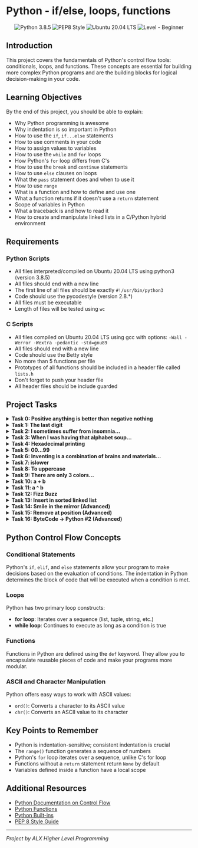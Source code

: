 # Python - if/else, loops, functions

<p align="center">
  <img src="https://img.shields.io/badge/Python-3.8.5-blue.svg" alt="Python 3.8.5">
  <img src="https://img.shields.io/badge/PEP8-Style-orange.svg" alt="PEP8 Style">
  <img src="https://img.shields.io/badge/Ubuntu-20.04LTS-yellow.svg" alt="Ubuntu 20.04 LTS">
  <img src="https://img.shields.io/badge/Level-Beginner-green.svg" alt="Level - Beginner">
</p>

## Introduction

This project covers the fundamentals of Python's control flow tools: conditionals, loops, and functions. These concepts are essential for building more complex Python programs and are the building blocks for logical decision-making in your code.

## Learning Objectives

By the end of this project, you should be able to explain:

* Why Python programming is awesome
* Why indentation is so important in Python
* How to use the `if`, `if...else` statements
* How to use comments in your code
* How to assign values to variables
* How to use the `while` and `for` loops
* How Python's `for` loop differs from C's
* How to use the `break` and `continue` statements
* How to use `else` clauses on loops
* What the `pass` statement does and when to use it
* How to use `range`
* What is a function and how to define and use one
* What a function returns if it doesn't use a `return` statement
* Scope of variables in Python
* What a traceback is and how to read it
* How to create and manipulate linked lists in a C/Python hybrid environment

## Requirements

### Python Scripts
* All files interpreted/compiled on Ubuntu 20.04 LTS using python3 (version 3.8.5)
* All files should end with a new line
* The first line of all files should be exactly `#!/usr/bin/python3`
* Code should use the pycodestyle (version 2.8.*)
* All files must be executable
* Length of files will be tested using `wc`

### C Scripts
* All files compiled on Ubuntu 20.04 LTS using gcc with options: `-Wall -Werror -Wextra -pedantic -std=gnu89`
* All files should end with a new line
* Code should use the Betty style
* No more than 5 functions per file
* Prototypes of all functions should be included in a header file called `lists.h`
* Don't forget to push your header file
* All header files should be include guarded

## Project Tasks

<details>
<summary><strong>Task 0: Positive anything is better than negative nothing</strong></summary>

**File**: [0-positive_or_negative.py](./0-positive_or_negative.py)

This program assigns a random signed number to the variable `number` each time it is executed. It then prints whether the number stored in the variable is positive, zero, or negative.

**Example Output**:
```
-4 is negative
0 is zero
10 is positive
```
</details>

<details>
<summary><strong>Task 1: The last digit</strong></summary>

**File**: [1-last_digit.py](./1-last_digit.py)

This program assigns a random signed number to the variable `number` each time it is executed. It then prints the last digit of the number, along with some conditional text.

**Example Output**:
```
Last digit of 4205 is 5 and is less than 6 and not 0
Last digit of -626 is -6 and is less than 6 and not 0
Last digit of 1144 is 4 and is less than 6 and not 0
```
</details>

<details>
<summary><strong>Task 2: I sometimes suffer from insomnia...</strong></summary>

**File**: [2-print_alphabet.py](./2-print_alphabet.py)

This program prints the ASCII alphabet in lowercase, not followed by a new line, using only one print function and one loop.

**Output**:
```
abcdefghijklmnopqrstuvwxyz
```
</details>

<details>
<summary><strong>Task 3: When I was having that alphabet soup...</strong></summary>

**File**: [3-print_alphabt.py](./3-print_alphabt.py)

This program prints the ASCII alphabet in lowercase, excluding the letters 'q' and 'e', not followed by a new line.

**Output**:
```
abcdfghijklmnoprstuvwxyz
```
</details>

<details>
<summary><strong>Task 4: Hexadecimal printing</strong></summary>

**File**: [4-print_hexa.py](./4-print_hexa.py)

This program prints all numbers from 0 to 98 in decimal and in hexadecimal format.

**Example Output**:
```
0 = 0x0
1 = 0x1
...
97 = 0x61
98 = 0x62
```
</details>

<details>
<summary><strong>Task 5: 00...99</strong></summary>

**File**: [5-print_comb2.py](./5-print_comb2.py)

This program prints numbers from 0 to 99, separated by ", " and printed in ascending order with two digits.

**Output**:
```
00, 01, 02, 03, 04, 05, 06, 07, 08, 09, 10, 11, 12, 13, 14, 15, 16, 17, 18, 19, 20, 21, 22, 23, 24, 25, 26, 27, 28, 29, 30, 31, 32, 33, 34, 35, 36, 37, 38, 39, 40, 41, 42, 43, 44, 45, 46, 47, 48, 49, 50, 51, 52, 53, 54, 55, 56, 57, 58, 59, 60, 61, 62, 63, 64, 65, 66, 67, 68, 69, 70, 71, 72, 73, 74, 75, 76, 77, 78, 79, 80, 81, 82, 83, 84, 85, 86, 87, 88, 89, 90, 91, 92, 93, 94, 95, 96, 97, 98, 99
```
</details>

<details>
<summary><strong>Task 6: Inventing is a combination of brains and materials...</strong></summary>

**File**: [6-print_comb3.py](./6-print_comb3.py)

This program prints all possible different combinations of two digits, with the two digits being different and the smaller digit coming first. Numbers are printed in ascending order.

**Output**:
```
01, 02, 03, 04, 05, 06, 07, 08, 09, 12, 13, 14, 15, 16, 17, 18, 19, 23, 24, 25, 26, 27, 28, 29, 34, 35, 36, 37, 38, 39, 45, 46, 47, 48, 49, 56, 57, 58, 59, 67, 68, 69, 78, 79, 89
```
</details>

<details>
<summary><strong>Task 7: islower</strong></summary>

**File**: [7-islower.py](./7-islower.py)

This function checks for lowercase character and returns `True` if the character is lowercase, `False` otherwise. This function works like Python's built-in `islower()` function.

**Example Usage**:
```python
print(islower('a'))  # True
print(islower('A'))  # False
```
</details>

<details>
<summary><strong>Task 8: To uppercase</strong></summary>

**File**: [8-uppercase.py](./8-uppercase.py)

This function prints a string in uppercase followed by a new line, only using one print and one loop.

**Example Usage**:
```python
uppercase("best")  # Outputs: BEST
uppercase("Best School 98 Battery street")  # Outputs: BEST SCHOOL 98 BATTERY STREET
```
</details>

<details>
<summary><strong>Task 9: There are only 3 colors...</strong></summary>

**File**: [9-print_last_digit.py](./9-print_last_digit.py)

This function prints the last digit of a number and returns that value.

**Example Usage**:
```python
print_last_digit(98)  # Outputs: 8 (and returns: 8)
print_last_digit(-1024)  # Outputs: 4 (and returns: 4)
```
</details>

<details>
<summary><strong>Task 10: a + b</strong></summary>

**File**: [10-add.py](./10-add.py)

This function adds two integers and returns the result.

**Example Usage**:
```python
print(add(1, 2))  # Outputs: 3
print(add(98, 0))  # Outputs: 98
```
</details>

<details>
<summary><strong>Task 11: a ^ b</strong></summary>

**File**: [11-pow.py](./11-pow.py)

This function computes `a` to the power of `b` and returns the value.

**Example Usage**:
```python
print(pow(2, 2))  # Outputs: 4
print(pow(98, 2))  # Outputs: 9604
print(pow(98, 0))  # Outputs: 1
print(pow(100, -2))  # Outputs: 0.0001
```
</details>

<details>
<summary><strong>Task 12: Fizz Buzz</strong></summary>

**File**: [12-fizzbuzz.py](./12-fizzbuzz.py)

This function prints the numbers from 1 to 100 separated by a space. For multiples of three, it prints "Fizz" instead of the number. For multiples of five, it prints "Buzz". For numbers that are multiples of both three and five, it prints "FizzBuzz".

**Example Usage**:
```python
fizzbuzz()  
# Outputs: 1 2 Fizz 4 Buzz Fizz 7 8 Fizz Buzz 11 Fizz 13 14 FizzBuzz 16...
```
</details>

<details>
<summary><strong>Task 13: Insert in sorted linked list</strong></summary>

**Files**: 
- [13-insert_number.c](./13-insert_number.c)
- [lists.h](./lists.h)

This C function inserts a number into a sorted singly linked list. It returns the address of the new node, or NULL if it failed.

**Example Linked List Before Insertion**:
```
0 -> 1 -> 2 -> 3 -> 4 -> 98
```

**Example Linked List After Insertion of 27**:
```
0 -> 1 -> 2 -> 3 -> 4 -> 27 -> 98
```
</details>

<details>
<summary><strong>Task 14: Smile in the mirror (Advanced)</strong></summary>

**File**: [100-print_tebahpla.py](./100-print_tebahpla.py)

This program prints the ASCII alphabet in reverse order, alternating lowercase and uppercase (z in lowercase and Y in uppercase).

**Output**:
```
zYxWvUtSrQpOnMlKjIhGfEdCbA
```
</details>

<details>
<summary><strong>Task 15: Remove at position (Advanced)</strong></summary>

**File**: [101-remove_char_at.py](./101-remove_char_at.py)

This function creates a copy of a string, removing the character at the position `n` (not using the `str.replace()`).

**Example Usage**:
```python
print(remove_char_at("Best School", 3))  # Outputs: "Bes School"
print(remove_char_at("Chicago", 2))  # Outputs: "Chcago"
print(remove_char_at("C is fun!", 0))  # Outputs: " is fun!"
```
</details>

<details>
<summary><strong>Task 16: ByteCode -> Python #2 (Advanced)</strong></summary>

**File**: [102-magic_calculation.py](./102-magic_calculation.py)

This function does exactly the same as a provided Python bytecode.

</details>

## Python Control Flow Concepts

### Conditional Statements
Python's `if`, `elif`, and `else` statements allow your program to make decisions based on the evaluation of conditions. The indentation in Python determines the block of code that will be executed when a condition is met.

### Loops
Python has two primary loop constructs:
- **for loop**: Iterates over a sequence (list, tuple, string, etc.)
- **while loop**: Continues to execute as long as a condition is true

### Functions
Functions in Python are defined using the `def` keyword. They allow you to encapsulate reusable pieces of code and make your programs more modular.

### ASCII and Character Manipulation
Python offers easy ways to work with ASCII values:
- `ord()`: Converts a character to its ASCII value
- `chr()`: Converts an ASCII value to its character

## Key Points to Remember

- Python is indentation-sensitive; consistent indentation is crucial
- The `range()` function generates a sequence of numbers
- Python's `for` loop iterates over a sequence, unlike C's for loop
- Functions without a `return` statement return `None` by default
- Variables defined inside a function have a local scope

## Additional Resources

- [Python Documentation on Control Flow](https://docs.python.org/3/tutorial/controlflow.html)
- [Python Functions](https://docs.python.org/3/tutorial/controlflow.html#defining-functions)
- [Python Built-ins](https://docs.python.org/3/library/functions.html)
- [PEP 8 Style Guide](https://www.python.org/dev/peps/pep-0008/)

---

*Project by ALX Higher Level Programming*
